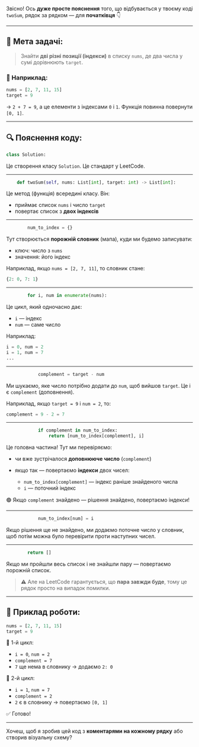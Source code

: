 Звісно! Ось **дуже просте пояснення** того, що відбувається у твоєму коді `twoSum`, рядок за рядком — для **початківця** 👇

---

## 🧠 **Мета задачі:**

> Знайти **дві різні позиції (індекси)** в списку `nums`, де два числа у сумі дорівнюють `target`.

### 🔹 Наприклад:

```python
nums = [2, 7, 11, 15]
target = 9
```

→ `2 + 7 = 9`, а це елементи з індексами `0` і `1`.
Функція повинна повернути `[0, 1]`.

---

## 🔍 **Пояснення коду:**

```python
class Solution:
```

Це створення класу `Solution`. Це стандарт у LeetCode.

---

```python
    def twoSum(self, nums: List[int], target: int) -> List[int]:
```

Це метод (функція) всередині класу.
Він:

* приймає список `nums` і число `target`
* повертає список з **двох індексів**

---

```python
        num_to_index = {}
```

Тут створюється **порожній словник** (мапа), куди ми будемо записувати:

* ключ: число з `nums`
* значення: його індекс

Наприклад, якщо `nums = [2, 7, 11]`, то словник стане:

```python
{2: 0, 7: 1}
```

---

```python
        for i, num in enumerate(nums):
```

Це цикл, який одночасно дає:

* `i` — індекс
* `num` — саме число

Наприклад:

```python
i = 0, num = 2
i = 1, num = 7
...
```

---

```python
            complement = target - num
```

Ми шукаємо, яке число потрібно додати до `num`, щоб вийшов `target`.
Це і є `complement` (доповнення).

Наприклад, якщо `target = 9` і `num = 2`, то:

```python
complement = 9 - 2 = 7
```

---

```python
            if complement in num_to_index:
                return [num_to_index[complement], i]
```

Це головна частина! Тут ми перевіряємо:

* чи вже зустрічалося **доповнююче число** (`complement`)
* якщо так — повертаємо **індекси** двох чисел:

  * `num_to_index[complement]` — індекс раніше знайденого числа
  * `i` — поточний індекс

🟢 Якщо `complement` знайдено — рішення знайдено, повертаємо індекси!

---

```python
            num_to_index[num] = i
```

Якщо рішення ще не знайдено, ми додаємо поточне число у словник, щоб потім можна було перевірити проти наступних чисел.

---

```python
        return []
```

Якщо ми пройшли весь список і не знайшли пару — повертаємо порожній список.

> ⚠️ Але на LeetCode гарантується, що **пара завжди буде**, тому це рядок просто на випадок помилки.

---

## 🧪 Приклад роботи:

```python
nums = [2, 7, 11, 15]
target = 9
```

🔁 1-й цикл:

* `i = 0`, `num = 2`
* `complement = 7`
* `7` ще нема в словнику → додаємо `2: 0`

🔁 2-й цикл:

* `i = 1`, `num = 7`
* `complement = 2`
* `2` є в словнику → повертаємо `[0, 1]`

✅ Готово!

---

Хочеш, щоб я зробив цей код з **коментарями на кожному рядку** або створив візуальну схему?
